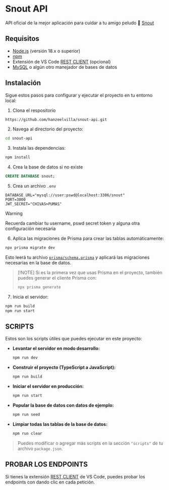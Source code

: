 # Snout API

API oficial de la mejor aplicación para cuidar a tu amigo peludo 🐶
[Snout](https://github.com/hanzeelvilla/snout)

## Requisitos

- [Node.js](https://nodejs.org/en) (versión 18.x o superior)
- [npm](https://www.npmjs.com/)
- Extensión de VS Code [REST CLIENT](https://marketplace.visualstudio.com/items?itemName=humao.rest-client) (opcional)
- [MySQL](https://www.mysql.com/) o algún otro manejador de bases de datos

## Instalación

Sigue estos pasos para configurar y ejecutar el proyecto en tu entorno local:

1. Clona el respositorio

```bash
https://github.com/hanzeelvilla/snout-api.git
```

2. Navega al directorio del proyecto:

```bash
cd snout-api
```

3. Instala las dependencias:

```bash
npm install
```

4. Crea la base de datos si no existe

```sql
CREATE DATABASE snout;
```

5. Crea un archivo `.env`

```text
DATABASE_URL="mysql://user:pswd@localhost:3306/snout"
PORT=3000
JWT_SECRET="CHIVAS>PUMAS"
```

> [!WARNING]
> Recuerda cambiar tu username, pswd secret token y alguna otra configuración necesaria

6. Aplica las migraciones de Prisma para crear las tablas automáticamente:

```bash
npx prisma migrate dev
```

Esto leerá tu archivo [`prisma/schema.prisma`](prisma/schema.prisma) y aplicará las migraciones necesarias en la base de datos.

> [!NOTE] Si es la primera vez que usas Prisma en el proyecto, también puedes generar el cliente Prisma con:
>
> ```bash
> npx prisma generate
> ```

7. Inicia el servidor:

```bash
npm run build
npm run start
```

## SCRIPTS

Estos son los scripts útiles que puedes ejecutar en este proyecto:

- **Levantar el servidor en modo desarrollo:**

  ```bash
  npm run dev
  ```

- **Construir el proyecto (TypeScript a JavaScript):**

  ```bash
  npm run build
  ```

- **Iniciar el servidor en producción:**

  ```bash
  npm run start
  ```

- **Popular la base de datos con datos de ejemplo:**

  ```bash
  npm run seed
  ```

- **Limpiar todas las tablas de la base de datos:**
  ```bash
  npm run clear
  ```

> Puedes modificar o agregar más scripts en la sección `"scripts"` de tu archivo `package.json`.

## PROBAR LOS ENDPOINTS

Si tienes la extensión [REST CLIENT](https://marketplace.visualstudio.com/items?itemName=humao.rest-client) de VS Code, puedes probar los endpoints con dando clic en cada petición.
